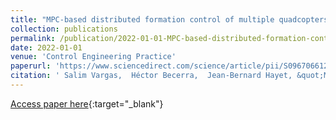 ```yaml
---
title: "MPC-based distributed formation control of multiple quadcopters with obstacle avoidance and connectivity maintenance"
collection: publications
permalink: /publication/2022-01-01-MPC-based-distributed-formation-control-of-multiple-quadcopters-with-obstacle-avoidance-and-connectivity-maintenance
date: 2022-01-01
venue: 'Control Engineering Practice'
paperurl: 'https://www.sciencedirect.com/science/article/pii/S0967066121003002'
citation: ' Salim Vargas,  Héctor Becerra,  Jean-Bernard Hayet, &quot;MPC-based distributed formation control of multiple quadcopters with obstacle avoidance and connectivity maintenance.&quot; Control Engineering Practice, 2022.'
---
```

[Access paper here](https://www.sciencedirect.com/science/article/pii/S0967066121003002){:target="_blank"}
